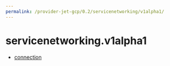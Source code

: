 ```yaml
---
permalink: /provider-jet-gcp/0.2/servicenetworking/v1alpha1/
---
```


# servicenetworking.v1alpha1



* [connection](connection.md)